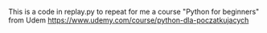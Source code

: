 This is a code in replay.py to repeat for me a course "Python for beginners" from Udem
https://www.udemy.com/course/python-dla-poczatkujacych
